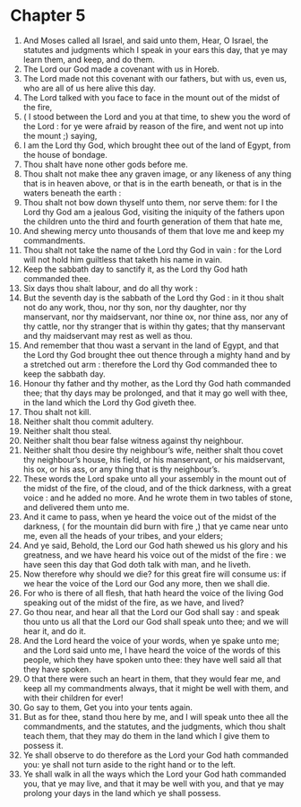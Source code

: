 # Chapter 5

1. And Moses called all Israel, and said unto them, Hear, O Israel, the statutes and judgments which I speak in your ears this day, that ye may learn them, and keep, and do them.
2. The Lord our God made a covenant with us in Horeb.
3. The Lord made not this covenant with our fathers, but with us, even us, who are all of us here alive this day.
4. The Lord talked with you face to face in the mount out of the midst of the fire,
5. ( I stood between the Lord and you at that time, to shew you the word of the Lord : for ye were afraid by reason of the fire, and went not up into the mount ;) saying,
6. I am the Lord thy God, which brought thee out of the land of Egypt, from the house of bondage.
7. Thou shalt have none other gods before me.
8. Thou shalt not make thee any graven image, or any likeness of any thing that is in heaven above, or that is in the earth beneath, or that is in the waters beneath the earth :
9. Thou shalt not bow down thyself unto them, nor serve them: for I the Lord thy God am a jealous God, visiting the iniquity of the fathers upon the children unto the third and fourth generation of them that hate me,
10. And shewing mercy unto thousands of them that love me and keep my commandments.
11. Thou shalt not take the name of the Lord thy God in vain : for the Lord will not hold him guiltless that taketh his name in vain.
12. Keep the sabbath day to sanctify it, as the Lord thy God hath commanded thee.
13. Six days thou shalt labour, and do all thy work :
14. But the seventh day is the sabbath of the Lord thy God : in it thou shalt not do any work, thou, nor thy son, nor thy daughter, nor thy manservant, nor thy maidservant, nor thine ox, nor thine ass, nor any of thy cattle, nor thy stranger that is within thy gates; that thy manservant and thy maidservant may rest as well as thou.
15. And remember that thou wast a servant in the land of Egypt, and that the Lord thy God brought thee out thence through a mighty hand and by a stretched out arm : therefore the Lord thy God commanded thee to keep the sabbath day.
16. Honour thy father and thy mother, as the Lord thy God hath commanded thee; that thy days may be prolonged, and that it may go well with thee, in the land which the Lord thy God giveth thee.
17. Thou shalt not kill.
18. Neither shalt thou commit adultery.
19. Neither shalt thou steal.
20. Neither shalt thou bear false witness against thy neighbour.
21. Neither shalt thou desire thy neighbour’s wife, neither shalt thou covet thy neighbour’s house, his field, or his manservant, or his maidservant, his ox, or his ass, or any thing that is thy neighbour’s.
22. These words the Lord spake unto all your assembly in the mount out of the midst of the fire, of the cloud, and of the thick darkness, with a great voice : and he added no more. And he wrote them in two tables of stone, and delivered them unto me.
23. And it came to pass, when ye heard the voice out of the midst of the darkness, ( for the mountain did burn with fire ,) that ye came near unto me, even all the heads of your tribes, and your elders;
24. And ye said, Behold, the Lord our God hath shewed us his glory and his greatness, and we have heard his voice out of the midst of the fire : we have seen this day that God doth talk with man, and he liveth.
25. Now therefore why should we die? for this great fire will consume us: if we hear the voice of the Lord our God any more, then we shall die.
26. For who is there of all flesh, that hath heard the voice of the living God speaking out of the midst of the fire, as we have, and lived?
27. Go thou near, and hear all that the Lord our God shall say : and speak thou unto us all that the Lord our God shall speak unto thee; and we will hear it, and do it.
28. And the Lord heard the voice of your words, when ye spake unto me; and the Lord said unto me, I have heard the voice of the words of this people, which they have spoken unto thee: they have well said all that they have spoken.
29. O that there were such an heart in them, that they would fear me, and keep all my commandments always, that it might be well with them, and with their children for ever!
30. Go say to them, Get you into your tents again.
31. But as for thee, stand thou here by me, and I will speak unto thee all the commandments, and the statutes, and the judgments, which thou shalt teach them, that they may do them in the land which I give them to possess it.
32. Ye shall observe to do therefore as the Lord your God hath commanded you: ye shall not turn aside to the right hand or to the left.
33. Ye shall walk in all the ways which the Lord your God hath commanded you, that ye may live, and that it may be well with you, and that ye may prolong your days in the land which ye shall possess.

